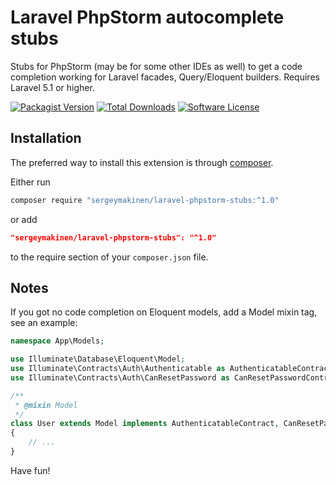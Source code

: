 # Laravel PhpStorm autocomplete stubs

Stubs for PhpStorm (may be for some other IDEs as well) to get a code completion working for Laravel facades, Query/Eloquent builders. Requires Laravel 5.1 or higher.

[![Packagist Version](https://img.shields.io/packagist/v/sergeymakinen/laravel-phpstorm-stubs.svg?style=flat-square)](https://packagist.org/packages/sergeymakinen/laravel-phpstorm-stubs) [![Total Downloads](https://img.shields.io/packagist/dt/sergeymakinen/laravel-phpstorm-stubs.svg?style=flat-square)](https://packagist.org/packages/sergeymakinen/laravel-phpstorm-stubs) [![Software License](https://img.shields.io/badge/license-MIT-brightgreen.svg?style=flat-square)](LICENSE)

## Installation

The preferred way to install this extension is through [composer](https://getcomposer.org/download/).

Either run

```bash
composer require "sergeymakinen/laravel-phpstorm-stubs:^1.0"
```

or add

```json
"sergeymakinen/laravel-phpstorm-stubs": "^1.0"
```

to the require section of your `composer.json` file.

## Notes

If you got no code completion on Eloquent models, add a Model mixin tag, see an example:

```php
namespace App\Models;

use Illuminate\Database\Eloquent\Model;
use Illuminate\Contracts\Auth\Authenticatable as AuthenticatableContract;
use Illuminate\Contracts\Auth\CanResetPassword as CanResetPasswordContract;

/**
 * @mixin Model
 */
class User extends Model implements AuthenticatableContract, CanResetPasswordContract
{
    // ...
}

```

Have fun!
